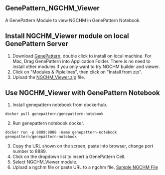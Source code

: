 ## GenePattern_NGCHM_Viewer
A GenePattern Module to view NGCHM in GenePattern Notebook.

## Install NGCHM_Viewer module on local GenePattern Server
1. Download [GenePattern](https://software.broadinstitute.org/cancer/software/genepattern/download/), double click to install on local machine. For Mac, Drag GenePattern into Application Folder. There is no need to install other modules if you only want to try NGCHM builder and viewer. 
2. Click on "Modules & Piplelines", then click on "Install from zip".
3. Upload the [NGCHM_Viewer.zip](https://github.com/MD-Anderson-Bioinformatics/GenePattern_NGCHM_Viewer/blob/master/NGCHM_Viewer.zip) file.

## Use NGCHM_Viewer with GenePattern Notebook
1. Install genepattern notebook from dockerhub.
```
docker pull genepattern/genepattern-notebook
```
2. Run genepattern notebook docker.
```
docker run -p 8889:8888 -name genepattern-notebook genepattern/genepattern-notebook
```
3. Copy the URL shown on the screen, paste into browser, change port number to 8889.
4. Click on the dropdown list to insert a GenePattern Cell.
5. Select NGCHM_Viewer module.
6. Upload a ngchm file or paste URL to a ngchm file. 
[Sample NGCHM File](https://github.com/MD-Anderson-Bioinformatics/GenePattern_NGCHM_Viewer/blob/master/test_data/Galaxy400x400-noCovariates.ngchm)
